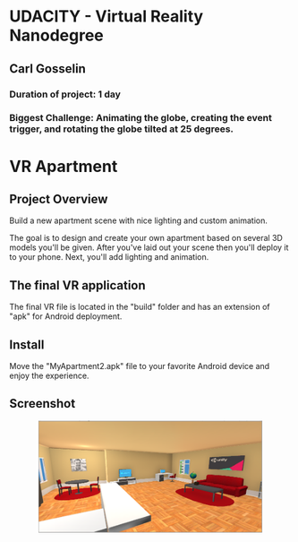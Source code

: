 # UDACITY - Virtual Reality Nanodegree
## Carl Gosselin
### Duration of project:  1 day
### Biggest Challenge:  Animating the globe, creating the event trigger, and rotating the globe tilted at 25 degrees.

# VR Apartment

## Project Overview
 
Build a new apartment scene with nice lighting and custom animation. 

The goal is to design and create your own apartment based on several 3D models you'll be given. 
After you've laid out your scene then you'll deploy it to your phone. 
Next, you'll add lighting and animation.


## The final VR application

The final VR file is located in the "build" folder and has an extension of "apk" for Android deployment.

## Install

Move the "MyApartment2.apk" file to your favorite Android device and enjoy the experience.

## Screenshot

<p align="center">
<img src="screenshots/screenshot2-vr-apartment.png" width="400">
</p>


